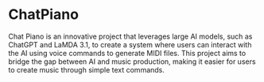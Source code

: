 # ChatPiano
Chat Piano is an innovative project that leverages large AI models, such as ChatGPT and LaMDA 3.1, to create a system where users can interact with the AI using voice commands to generate MIDI files. This project aims to bridge the gap between AI and music production, making it easier for users to create music through simple text commands.
